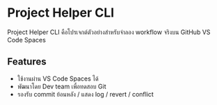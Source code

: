 # Project Helper CLI

Project Helper CLI คือโปรเจกต์ตัวอย่างสำหรับจำลอง workflow จริงบน GitHub VS Code Spaces

## Features
- ใช้งานผ่าน VS Code Spaces ได้
- พัฒนาโดย Dev team เพื่อทดสอบ Git
- รองรับ commit ย้อนหลัง / แสดง log / revert / conflict
